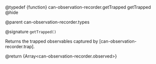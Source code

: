 @typedef {function} can-observation-recorder.getTrapped getTrapped
@hide

@parent can-observation-recorder.types

@signature `getTrapped()`

  Returns the trapped observables captured by [can-observation-recorder.trap].

  @return {Array<can-observation-recorder.observed>}
